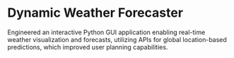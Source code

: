 # Dynamic Weather Forecaster 
Engineered an interactive Python GUI application enabling real-time weather visualization and forecasts, utilizing
APIs for global location-based predictions, which improved user planning capabilities.
